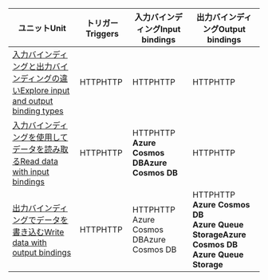 |<span data-ttu-id="94f48-101">ユニット</span><span class="sxs-lookup"><span data-stu-id="94f48-101">Unit</span></span>  | <span data-ttu-id="94f48-102">トリガー</span><span class="sxs-lookup"><span data-stu-id="94f48-102">Triggers</span></span>  |<span data-ttu-id="94f48-103">入力バインディング</span><span class="sxs-lookup"><span data-stu-id="94f48-103">Input bindings</span></span>  |<span data-ttu-id="94f48-104">出力バインディング</span><span class="sxs-lookup"><span data-stu-id="94f48-104">Output bindings</span></span>  |
|---------|---------|---------|---------|
|[<span data-ttu-id="94f48-105">入力バインディングと出力バインディングの違い</span><span class="sxs-lookup"><span data-stu-id="94f48-105">Explore input and output binding types</span></span>](../2-explore-input-and-output-binding-types-portal-lesson.yml)     |   <span data-ttu-id="94f48-106">HTTP</span><span class="sxs-lookup"><span data-stu-id="94f48-106">HTTP</span></span>      |   <span data-ttu-id="94f48-107">HTTP</span><span class="sxs-lookup"><span data-stu-id="94f48-107">HTTP</span></span>      |   <span data-ttu-id="94f48-108">HTTP</span><span class="sxs-lookup"><span data-stu-id="94f48-108">HTTP</span></span>      |
|[<span data-ttu-id="94f48-109">入力バインディングを使用してデータを読み取る</span><span class="sxs-lookup"><span data-stu-id="94f48-109">Read data with input bindings</span></span>](../4-read-data-with-input-bindings-portal-lesson.yml)     |   <span data-ttu-id="94f48-110">HTTP</span><span class="sxs-lookup"><span data-stu-id="94f48-110">HTTP</span></span>      |   <span data-ttu-id="94f48-111">HTTP</span><span class="sxs-lookup"><span data-stu-id="94f48-111">HTTP</span></span><br/><span data-ttu-id="94f48-112">**Azure Cosmos DB**</span><span class="sxs-lookup"><span data-stu-id="94f48-112">**Azure Cosmos DB**</span></span>      |  <span data-ttu-id="94f48-113">HTTP</span><span class="sxs-lookup"><span data-stu-id="94f48-113">HTTP</span></span>       |
|[<span data-ttu-id="94f48-114">出力バインディングでデータを書き込む</span><span class="sxs-lookup"><span data-stu-id="94f48-114">Write data with output bindings</span></span>](../6-write-data-with-output-bindings-portal-lesson.yml)     |   <span data-ttu-id="94f48-115">HTTP</span><span class="sxs-lookup"><span data-stu-id="94f48-115">HTTP</span></span>      |   <span data-ttu-id="94f48-116">HTTP</span><span class="sxs-lookup"><span data-stu-id="94f48-116">HTTP</span></span><br/><span data-ttu-id="94f48-117">Azure Cosmos DB</span><span class="sxs-lookup"><span data-stu-id="94f48-117">Azure Cosmos DB</span></span>       |   <span data-ttu-id="94f48-118">HTTP</span><span class="sxs-lookup"><span data-stu-id="94f48-118">HTTP</span></span><br/><span data-ttu-id="94f48-119">**Azure Cosmos DB<br/>Azure Queue Storage**</span><span class="sxs-lookup"><span data-stu-id="94f48-119">**Azure Cosmos DB<br/>Azure Queue Storage**</span></span>      |
